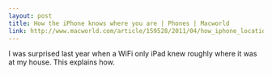```yaml
---
layout: post
title: How the iPhone knows where you are | Phones | Macworld
link: http://www.macworld.com/article/159528/2011/04/how_iphone_location_works.html
---
```

I was surprised last year when a WiFi only iPad knew roughly
where it was at my house. This explains how.
